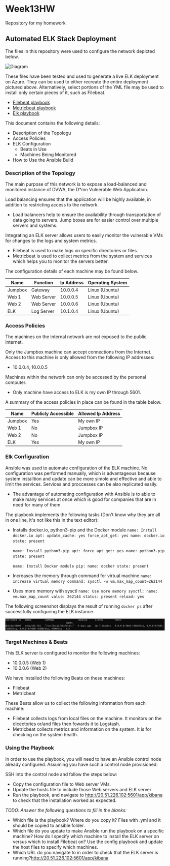 # Week13HW
Repository for my homework

## Automated ELK Stack Deployment

The files in this repository were used to configure the network depicted below.

![Diagram](Ansible/Project-1.drawio)

These files have been tested and used to generate a live ELK deployment on Azure. They can be used to either recreate the entire deployment pictured above. Alternatively, select portions of the YML file may be used to install only certain pieces of it, such as Filebeat.

  - [Filebeat playbook](Ansible/filebeatplaybook.yml)
  - [Metricbeat playbook](Ansible/metricbeatplaybook.yml)
  - [Elk playbook](Ansible/elkplaybook.yml)

This document contains the following details:
- Description of the Topologu
- Access Policies
- ELK Configuration
  - Beats in Use
  - Machines Being Monitored
- How to Use the Ansible Build


### Description of the Topology

The main purpose of this network is to expose a load-balanced and monitored instance of DVWA, the D*mn Vulnerable Web Application.

Load balancing ensures that the application will be highly available, in addition to restricting access to the network.
- Load balancers help to ensure the availability through transportation of data going to servers. Jump boxes are for easier control over multiple servers and systems.

Integrating an ELK server allows users to easily monitor the vulnerable VMs for changes to the logs and system metrics.
- Filebeat is used to make logs on specific directories or files.
- Metricbeat is used to collect metrics from the system and services which helps you to monitor the servers better.

The configuration details of each machine may be found below.

| Name    | Function   | Ip Address | Operating System |
|---------|------------|------------|------------------|
| Jumpbox | Gateway    | 10.0.0.4   | Linux (Ubuntu)   |
| Web 1   | Web Server | 10.0.0.5   | Linux (Ubuntu)   |
| Web 2   | Web Server | 10.0.0.6   | Linux (Ubuntu)   |
| ELK     | Log Server | 10.1.0.4   | Linux (Ubuntu)   |

### Access Policies

The machines on the internal network are not exposed to the public Internet. 

Only the Jumpbox machine can accept connections from the Internet. Access to this machine is only allowed from the following IP addresses:
- 10.0.0.4, 10.0.0.5

Machines within the network can only be accessed by the personal computer.
- Only machine have access to ELK is my own IP through 5601.

A summary of the access policies in place can be found in the table below.

| Name    | Publicly Accessible | Allowed Ip Address |
|---------|---------------------|--------------------|
| Jumpbox | Yes                 | My own IP          |
| Web 1   | No                  | Jumpbox IP         |
| Web 2   | No                  | Jumpbox IP         |
| ELK     | Yes                 | My own IP          |

### Elk Configuration

Ansible was used to automate configuration of the ELK machine. No configuration was performed manually, which is advantageous because system installtion and update can be more simole and effective and able to limit the services. Services and proccesses can be also replicated easily.
- The advantage of automating configuration with Ansible is to able to make many services at once which is good for companies that are in need for many of them.

The playbook implements the following tasks (Don't know why they are all in one line, it's not like this in the text editor):
- Installs docker.io, python3-pip and the Docker module
   `name: Install docker.io
    apt:
     update_cache: yes
     force_apt_get: yes
     name: docker.io
     state: present`

   `name: Install python3-pip
    apt:
     force_apt_get: yes
     name: python3-pip
     state: present`
   
   `name: Install Docker module
    pip:
     name: docker
     state: present`
- Increases the memory through command for virtual machine
   `name: Increase virtual memory
    command: sysctl -w vm.max_map_count=262144`
- Uses more memory with sysctl
   `name: Use more memory
    sysctl:
      name: vm.max_map_count
      value: 262144
      status: present
      reload: yes`

The following screenshot displays the result of running `docker ps` after successfully configuring the ELK instance.

![alt text](https://github.com/Bradenkh1/Week13HW/blob/main/Ansible/2021-09-20%2022_32_15-azadmin%40ELK.png)

### Target Machines & Beats
This ELK server is configured to monitor the following machines:
- 10.0.0.5 (Web 1)
- 10.0.0.6 (Web 2) 

We have installed the following Beats on these machines:
- Filebeat
- Metricbeat

These Beats allow us to collect the following information from each machine:
- Filebeat collects logs from local files on the machine. It monitors on the dicectories or/and files then fowards it to Logstash.
- Metricbeat collects metrics and information on the system. It is for checking on the system health.

### Using the Playbook
In order to use the playbook, you will need to have an Ansible control node already configured. Assuming you have such a control node provisioned: 

SSH into the control node and follow the steps below:
- Copy the configuration file to Web server VMs.
- Update the hosts file to include those Web servers and ELK server 
- Run the playbook, and navigate to http://20.51.226.102:5601/app/kibana to check that the installation worked as expected.

_TODO: Answer the following questions to fill in the blanks:_
- Which file is the playbook? Where do you copy it? Files with .yml and it should be copied to ansible folder.
- Which file do you update to make Ansible run the playbook on a specific machine? How do I specify which machine to install the ELK server on versus which to install Filebeat on? Use the config playbook and update the host files to specify which machines.
- Which URL do you navigate to in order to check that the ELK server is running?http://20.51.226.102:5601/app/kibana 
